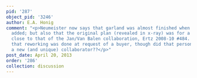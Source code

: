```yaml
---
pid: '287'
object_pid: '3246'
author: E.A. Honig
comment: "<p>Neumeister now says that garland was almost finished when figures were
  added; but also that the original plan (revealed in x-ray) was for a figural composition
  close to that of the Jan/Van Balen collaboration, Ertz 2008-10 #484. She suggests
  that reworking was done at request of a buyer, though did that person also suggest
  a new (and unique) collaborator??</p>"
post_date: April 20, 2013
order: '286'
collection: discussion
---
```

